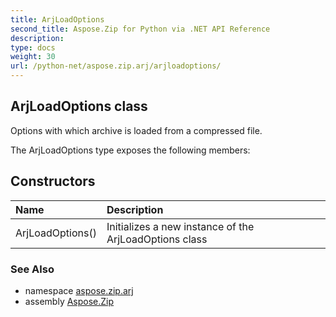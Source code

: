 ```yaml
---
title: ArjLoadOptions
second_title: Aspose.Zip for Python via .NET API Reference
description: 
type: docs
weight: 30
url: /python-net/aspose.zip.arj/arjloadoptions/
---
```


## ArjLoadOptions class

Options with which archive is loaded from a compressed file.

The ArjLoadOptions type exposes the following members:
## Constructors
| Name | Description |
| :- | :- |
|ArjLoadOptions()|Initializes a new instance of the ArjLoadOptions class|

### See Also

* namespace [aspose.zip.arj](/zip/python-net/aspose.zip.arj/)
* assembly [Aspose.Zip](/zip/python-net/)

